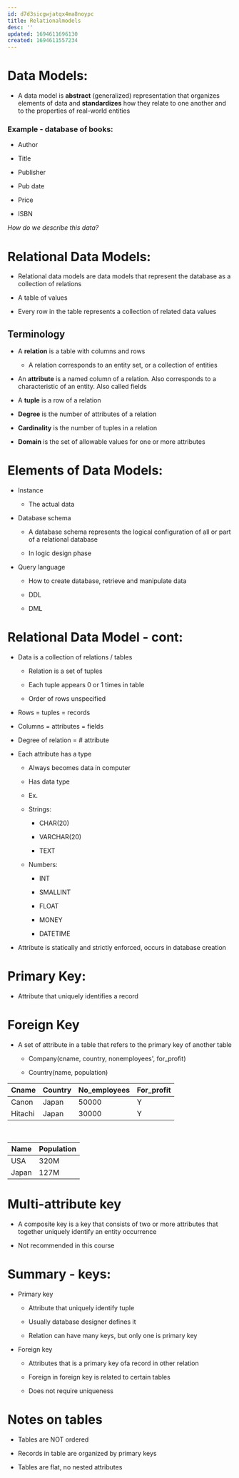 ```yaml
---
id: d7d3sicgwjatqx4ma8noypc
title: Relationalmodels
desc: ''
updated: 1694611696130
created: 1694611557234
---
```

# Data Models:

-   A data model is **abstract** (generalized) representation that organizes elements of data and **standardizes** how they relate to one another and to the properties of real-world entities

### Example - database of books:

-   Author

-   Title

-   Publisher

-   Pub date

-   Price

-   ISBN

*How do we describe this data?*

# Relational Data Models:

-   Relational data models are data models that represent the database as a collection of relations

-   A table of values

-   Every row in the table represents a collection of related data values

## Terminology

-   A **relation** is a table with columns and rows

    -   A relation corresponds to an entity set, or a collection of entities

-   An **attribute** is a named column of a relation. Also corresponds to a characteristic of an entity. Also called fields

-   A **tuple** is a row of a relation

-   **Degree** is the number of attributes of a relation

-   **Cardinality** is the number of tuples in a relation

-   **Domain** is the set of allowable values for one or more attributes

# Elements of Data Models:

-   Instance

    -   The actual data

-   Database schema

    -   A database schema represents the logical configuration of all or part of a relational database

    -   In logic design phase

-   Query language

    -   How to create database, retrieve and manipulate data

    -   DDL

    -   DML
# Relational Data Model - cont:

-   Data is a collection of relations / tables

    -   Relation is a set of tuples

    -   Each tuple appears 0 or 1 times in table

    -   Order of rows unspecified

-   Rows = tuples = records

-   Columns = attributes = fields

-   Degree of relation = \# attribute

-   Each attribute has a type

    -   Always becomes data in computer

    -   Has data type

    -   Ex.

    -   Strings:

        -   CHAR(20)

        -   VARCHAR(20)

        -   TEXT

    -   Numbers:

        -   INT

        -   SMALLINT

        -   FLOAT

        -   MONEY

        -   DATETIME

-   Attribute is statically and strictly enforced, occurs in database creation
# Primary Key:

-   Attribute that uniquely identifies a record
# Foreign Key

-   A set of attribute in a table that refers to the primary key of another table

    -   Company(cname, country, nonemployees\', for_profit)

    -   Country(name, population)

| Cname   | Country | No_employees | For_profit |
|---------|---------|--------------|------------|
| Canon   | Japan   | 50000        | Y          |
| Hitachi | Japan   | 30000        | Y          |

 

| Name  | Population |
|-------|------------|
| USA   | 320M       |
| Japan | 127M       |
# Multi-attribute key

-   A composite key is a key that consists of two or more attributes that together uniquely identify an entity occurrence

-   Not recommended in this course
# Summary - keys:

-   Primary key

    -   Attribute that uniquely identify tuple

    -   Usually database designer defines it

    -   Relation can have many keys, but only one is primary key

-   Foreign key

    -   Attributes that is a primary key ofa record in other relation

    -   Foreign in foreign key is related to certain tables

    -   Does not require uniqueness
# Notes on tables

-   Tables are NOT ordered

-   Records in table are organized by primary keys

-   Tables are flat, no nested attributes